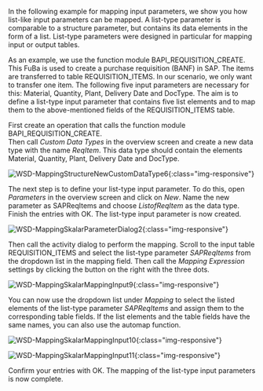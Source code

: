 In the following example for mapping input parameters, we show you how list-like input parameters can be mapped. A list-type parameter is comparable to a structure parameter, but contains its data elements in the form of a list. List-type parameters were designed in particular for mapping input or output tables.  

As an example, we use the function module BAPI_REQUISITION_CREATE. This FuBa is used to create a purchase requisition (BANF) in SAP. The items are transferred to table REQUISITION_ITEMS.
In our scenario, we only want to transfer one item. The following five input parameters are necessary for this: Material, Quantity, Plant, Delivery Date and DocType. The aim is to define a list-type input parameter that contains five list elements and to map them to the above-mentioned fields of the REQUISITION_ITEMS table.  

First create an operation that calls the function module BAPI_REQUISITION_CREATE. <br>
Then call  *Custom Data Types* in the overview screen and create a new data type with the name *ReqItem*. This data type should contain the elements Material, Quantity, Plant, Delivery Date and DocType.   

![WSD-MappingStructureNewCustomDataType6](/img/content/WSD-MappingStructureNewCustomDataType6.png){:class="img-responsive"}

The next step is to define your list-type input parameter. To do this, open  *Parameters* in the overview screen and click on *New*. Name the new parameter as SAPReqItems and choose *ListofReqItem* as the data type. Finish the entries with OK. The list-type input parameter is now created.

![WSD-MappingSkalarParameterDialog2](/img/content/WSD-MappingSkalarParameterDialog2.png){:class="img-responsive"}

Then call the activity dialog to perform the mapping. Scroll to the input table REQUISITION_ITEMS and select the list-type parameter *SAPReqItems* from the dropdown list in the mapping field. Then call the *Mapping Expression* settings by clicking the button on the right with the three dots.

![WSD-MappingSkalarMappingInput9](/img/content/WSD-MappingSkalarMappingInput9.png){:class="img-responsive"}

You can now use the dropdown list under *Mapping* to select the listed elements of the list-type parameter *SAPReqItems* and assign them to the corresponding table fields. If the list elements and the table fields have the same names, you can also use the automap function.  

![WSD-MappingSkalarMappingInput10](/img/content/WSD-MappingSkalarMappingInput10.png){:class="img-responsive"}

![WSD-MappingSkalarMappingInput11](/img/content/WSD-MappingSkalarMappingInput11.png){:class="img-responsive"}

Confirm your entries with OK. The mapping of the list-type input parameters is now complete. 